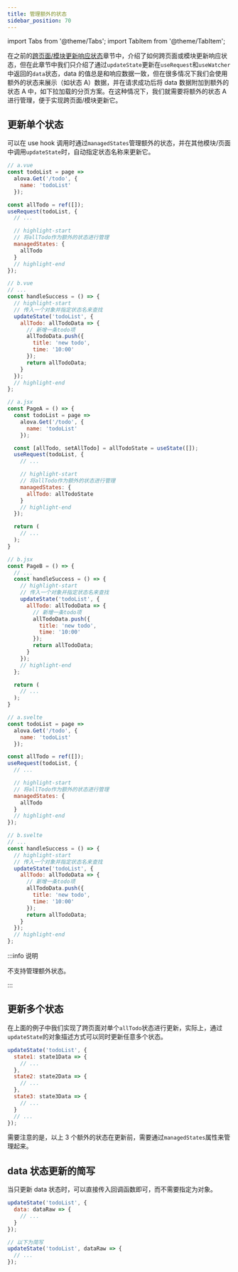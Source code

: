 ```yaml
---
title: 管理额外的状态
sidebar_position: 70
---
```


import Tabs from '@theme/Tabs';
import TabItem from '@theme/TabItem';

在之前的[跨页面/模块更新响应状态](/tutorial/advanced/update-states-across-modules)章节中，介绍了如何跨页面或模块更新响应状态，但在此章节中我们只介绍了通过`updateState`更新在`useRequest`和`useWatcher`中返回的`data`状态，data 的值总是和响应数据一致，但在很多情况下我们会使用额外的状态来展示（如状态 A）数据，并在请求成功后将 data 数据附加到额外的状态 A 中，如下拉加载的分页方案。在这种情况下，我们就需要将额外的状态 A 进行管理，便于实现跨页面/模块更新它。

## 更新单个状态

可以在 use hook 调用时通过`managedStates`管理额外的状态，并在其他模块/页面中调用`updateState`时，自动指定状态名称来更新它。

<Tabs groupId="framework">
<TabItem value="1" label="vue composition">

```javascript
// a.vue
const todoList = page =>
  alova.Get('/todo', {
    name: 'todoList'
  });

const allTodo = ref([]);
useRequest(todoList, {
  // ...

  // highlight-start
  // 将allTodo作为额外的状态进行管理
  managedStates: {
    allTodo
  }
  // highlight-end
});

// b.vue
// ...
const handleSuccess = () => {
  // highlight-start
  // 传入一个对象并指定状态名来查找
  updateState('todoList', {
    allTodo: allTodoData => {
      // 新增一条todo项
      allTodoData.push({
        title: 'new todo',
        time: '10:00'
      });
      return allTodoData;
    }
  });
  // highlight-end
};
```

</TabItem>

<TabItem value="2" label="react">

```javascript
// a.jsx
const PageA = () => {
  const todoList = page =>
    alova.Get('/todo', {
      name: 'todoList'
    });

  const [allTodo, setAllTodo] = allTodoState = useState([]);
  useRequest(todoList, {
    // ...

    // highlight-start
    // 将allTodo作为额外的状态进行管理
    managedStates: {
      allTodo: allTodoState
    }
    // highlight-end
  });

  return (
    // ...
  );
}

// b.jsx
const PageB = () => {
  // ...
  const handleSuccess = () => {
    // highlight-start
    // 传入一个对象并指定状态名来查找
    updateState('todoList', {
      allTodo: allTodoData => {
        // 新增一条todo项
        allTodoData.push({
          title: 'new todo',
          time: '10:00'
        });
        return allTodoData;
      }
    });
    // highlight-end
  };

  return (
    // ...
  );
}
```

</TabItem>

<TabItem value="3" label="svelte">

```javascript
// a.svelte
const todoList = page =>
  alova.Get('/todo', {
    name: 'todoList'
  });

const allTodo = ref([]);
useRequest(todoList, {
  // ...

  // highlight-start
  // 将allTodo作为额外的状态进行管理
  managedStates: {
    allTodo
  }
  // highlight-end
});

// b.svelte
// ...
const handleSuccess = () => {
  // highlight-start
  // 传入一个对象并指定状态名来查找
  updateState('todoList', {
    allTodo: allTodoData => {
      // 新增一条todo项
      allTodoData.push({
        title: 'new todo',
        time: '10:00'
      });
      return allTodoData;
    }
  });
  // highlight-end
};
```

</TabItem>
<TabItem value="4" label="vue options">

:::info 说明

不支持管理额外状态。

:::

</TabItem>
</Tabs>

## 更新多个状态

在上面的例子中我们实现了跨页面对单个`allTodo`状态进行更新，实际上，通过`updateState`的对象描述方式可以同时更新任意多个状态。

```javascript
updateState('todoList', {
  state1: state1Data => {
    // ...
  },
  state2: state2Data => {
    // ...
  },
  state3: state3Data => {
    // ...
  }
  // ...
});
```

需要注意的是，以上 3 个额外的状态在更新前，需要通过`managedStates`属性来管理起来。

## data 状态更新的简写

当只更新 data 状态时，可以直接传入回调函数即可，而不需要指定为对象。

```javascript
updateState('todoList', {
  data: dataRaw => {
    // ...
  }
});

// 以下为简写
updateState('todoList', dataRaw => {
  // ...
});
```

